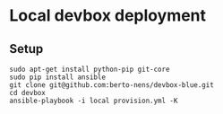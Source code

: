 # Local devbox deployment

## Setup

    sudo apt-get install python-pip git-core
    sudo pip install ansible
    git clone git@github.com:berto-nens/devbox-blue.git
    cd devbox
    ansible-playbook -i local provision.yml -K
